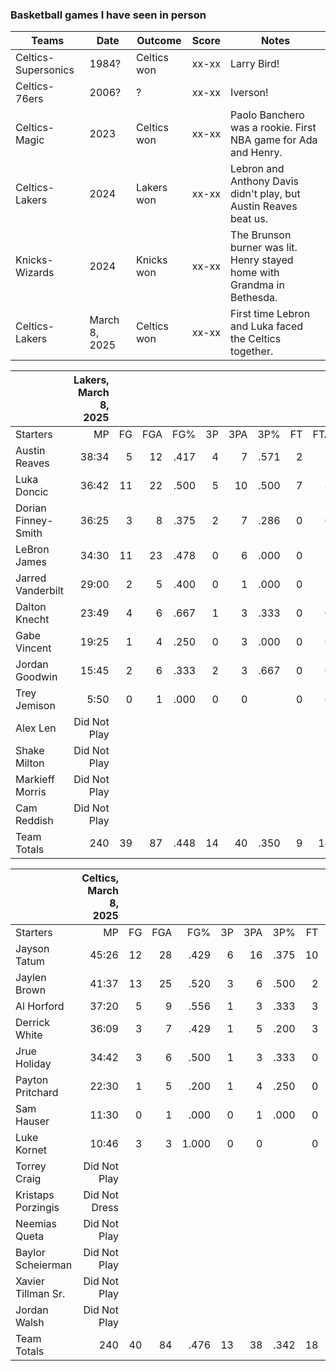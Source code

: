 ### Basketball games I have seen in person ###

| Teams | Date | Outcome | Score | Notes |
|-------|------|---------|-------|-------|
| Celtics-Supersonics | 1984? | Celtics won | xx-xx | Larry Bird! |
| Celtics-76ers | 2006? | ? | xx-xx | Iverson! |
| Celtics-Magic | 2023 | Celtics won | xx-xx | Paolo Banchero was a rookie.  First NBA game for Ada and Henry. |
| Celtics-Lakers | 2024 | Lakers won | xx-xx | Lebron and Anthony Davis didn't play, but Austin Reaves beat us. |
| Knicks-Wizards | 2024 | Knicks won | xx-xx | The Brunson burner was lit. Henry stayed home with Grandma in Bethesda. |
| Celtics-Lakers | March 8, 2025 | Celtics won | xx-xx | First time Lebron and Luka faced the Celtics together. |

||Lakers, March 8, 2025|||||||||||||||||||||
|:-|-:|-:|-:|-:|-:|-:|-:|-:|-:|-:|-:|-:|-:|-:|-:|-:|-:|-:|-:|-:|-:|
|Starters|MP|FG|FGA|FG%|3P|3PA|3P%|FT|FTA|FT%|ORB|DRB|TRB|AST|STL|BLK|TOV|PF|PTS|GmSc|+/-|
|Austin Reaves|38:34|5|12|.417|4|7|.571|2|2|1.000|1|2|3|2|1|0|1|0|16|12.3|-12|
|Luka Doncic|36:42|11|22|.500|5|10|.500|7|8|.875|1|7|8|3|1|0|5|2|34|22.7|-19|
|Dorian Finney-Smith|36:25|3|8|.375|2|7|.286|0|0||0|4|4|0|1|0|0|5|8|3.8|-10|
|LeBron James|34:30|11|23|.478|0|6|.000|0|3|.000|2|12|14|9|0|0|1|3|22|18.2|-11|
|Jarred Vanderbilt|29:00|2|5|.400|0|1|.000|0|1|.000|2|6|8|2|2|0|2|4|4|3.9|0|
|Dalton Knecht|23:49|4|6|.667|1|3|.333|0|0||1|4|5|1|0|1|0|0|9|9.7|+9|
|Gabe Vincent|19:25|1|4|.250|0|3|.000|0|0||0|0|0|1|0|0|1|2|2|-1.5|-18|
|Jordan Goodwin|15:45|2|6|.333|2|3|.667|0|0||2|1|3|0|1|0|2|0|6|3.3|+6|
|Trey Jemison|5:50|0|1|.000|0|0||0|0||0|0|0|0|0|0|0|1|0|-1.1|+5|
|Alex Len|Did Not Play|||||||||||||||||||||
|Shake Milton|Did Not Play|||||||||||||||||||||
|Markieff Morris|Did Not Play|||||||||||||||||||||
|Cam Reddish|Did Not Play|||||||||||||||||||||
|Team Totals|240|39|87|.448|14|40|.350|9|14|.643|9|36|45|18|6|1|14|17|101|||

||Celtics, March 8, 2025|||||||||||||||||||||
|:-|-:|-:|-:|-:|-:|-:|-:|-:|-:|-:|-:|-:|-:|-:|-:|-:|-:|-:|-:|-:|-:|
|Starters|MP|FG|FGA|FG%|3P|3PA|3P%|FT|FTA|FT%|ORB|DRB|TRB|AST|STL|BLK|TOV|PF|PTS|GmSc|+/-|
|Jayson Tatum|45:26|12|28|.429|6|16|.375|10|12|.833|1|11|12|8|2|1|3|3|40|32.5|+12|
|Jaylen Brown|41:37|13|25|.520|3|6|.500|2|4|.500|1|5|6|2|3|0|2|2|31|21.7|+11|
|Al Horford|37:20|5|9|.556|1|3|.333|3|4|.750|1|8|9|4|3|1|0|1|14|18.5|+16|
|Derrick White|36:09|3|7|.429|1|5|.200|3|3|1.000|1|4|5|7|1|1|2|0|10|12.8|+17|
|Jrue Holiday|34:42|3|6|.500|1|3|.333|0|0||4|1|5|1|0|0|2|2|7|5.0|+9|
|Payton Pritchard|22:30|1|5|.200|1|4|.250|0|0||0|2|2|2|0|2|0|1|3|2.9|-2|
|Sam Hauser|11:30|0|1|.000|0|1|.000|0|0||0|0|0|0|0|0|0|1|0|-1.1|-7|
|Luke Kornet|10:46|3|3|1.000|0|0||0|2|.000|3|1|4|0|0|0|0|1|6|6.3|-6|
|Torrey Craig|Did Not Play|||||||||||||||||||||
|Kristaps Porzingis|Did Not Dress|||||||||||||||||||||
|Neemias Queta|Did Not Play|||||||||||||||||||||
|Baylor Scheierman|Did Not Play|||||||||||||||||||||
|Xavier Tillman Sr.|Did Not Play|||||||||||||||||||||
|Jordan Walsh|Did Not Play|||||||||||||||||||||
|Team Totals|240|40|84|.476|13|38|.342|18|25|.720|11|32|43|24|9|5|10|11|111|||
